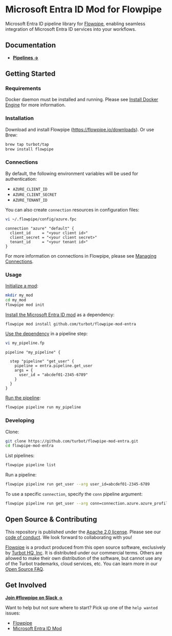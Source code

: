 # Microsoft Entra ID Mod for Flowpipe

Microsoft Entra ID pipeline library for [Flowpipe](https://flowpipe.io), enabling seamless integration of Microsoft Entra ID services into your workflows.

## Documentation

- **[Pipelines →](https://hub.flowpipe.io/mods/turbot/entra/pipelines)**

## Getting Started

### Requirements

Docker daemon must be installed and running. Please see [Install Docker Engine](https://docs.docker.com/engine/install/) for more information.

### Installation

Download and install Flowpipe (https://flowpipe.io/downloads). Or use Brew:

```sh
brew tap turbot/tap
brew install flowpipe
```

### Connections

By default, the following environment variables will be used for authentication:

- `AZURE_CLIENT_ID`
- `AZURE_CLIENT_SECRET`
- `AZURE_TENANT_ID`

You can also create `connection` resources in configuration files:

```sh
vi ~/.flowpipe/config/azure.fpc
```

```hcl
connection "azure" "default" {
  client_id     = "<your client id>"
  client_secret = "<your client secret>"
  tenant_id     = "<your tenant id>"
}
```

For more information on connections in Flowpipe, please see [Managing Connections](https://flowpipe.io/docs/run/connections).

### Usage

[Initialize a mod](https://www.flowpipe.io/docs/mods/index#initializing-a-mod):

```sh
mkdir my_mod
cd my_mod
flowpipe mod init
```

[Install the Microsoft Entra ID mod](https://www.flowpipe.io/docs/mods/mod-dependencies#mod-dependencies) as a dependency:

```sh
flowpipe mod install github.com/turbot/flowpipe-mod-entra
```

[Use the dependency](https://www.flowpipe.io/docs/mods/write-pipelines/index) in a pipeline step:

```sh
vi my_pipeline.fp
```

```hcl
pipeline "my_pipeline" {

  step "pipeline" "get_user" {
    pipeline = entra.pipeline.get_user
    args = {
      user_id = "abcdef01-2345-6789"
    }
  }
}
```

[Run the pipeline](https://www.flowpipe.io/docs/run/pipelines):

```sh
flowpipe pipeline run my_pipeline
```

### Developing

Clone:

```sh
git clone https://github.com/turbot/flowpipe-mod-entra.git
cd flowpipe-mod-entra
```

List pipelines:

```sh
flowpipe pipeline list
```

Run a pipeline:

```sh
flowpipe pipeline run get_user --arg user_id=abcdef01-2345-6789
```

To use a specific `connection`, specify the `conn` pipeline argument:

```sh
flowpipe pipeline run get_user --arg conn=connection.azure.azure_profile --arg user_id=abcdef01-2345-6789
```

## Open Source & Contributing

This repository is published under the [Apache 2.0 license](https://www.apache.org/licenses/LICENSE-2.0). Please see our [code of conduct](https://github.com/turbot/.github/blob/main/CODE_OF_CONDUCT.md). We look forward to collaborating with you!

[Flowpipe](https://flowpipe.io) is a product produced from this open source software, exclusively by [Turbot HQ, Inc](https://turbot.com). It is distributed under our commercial terms. Others are allowed to make their own distribution of the software, but cannot use any of the Turbot trademarks, cloud services, etc. You can learn more in our [Open Source FAQ](https://turbot.com/open-source).

## Get Involved

**[Join #flowpipe on Slack →](https://flowpipe.io/community/join)**

Want to help but not sure where to start? Pick up one of the `help wanted` issues:

- [Flowpipe](https://github.com/turbot/flowpipe/labels/help%20wanted)
- [Microsoft Entra ID Mod](https://github.com/turbot/flowpipe-mod-entra/labels/help%20wanted)

